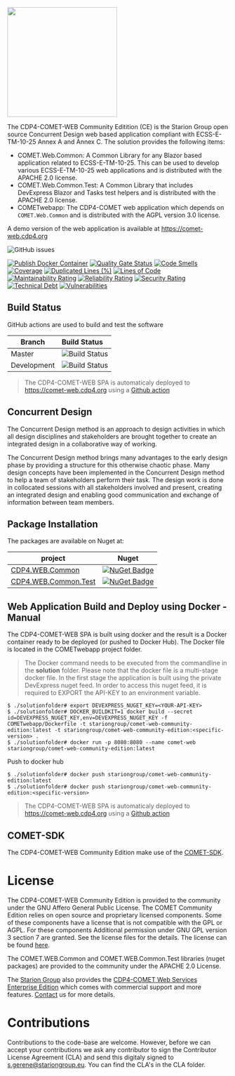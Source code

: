<img src="https://raw.githubusercontent.com/STARIONGROUP/COMET-WEB-Community-Edition/development/COMET-Community-Edition.png" width="250">

The CDP4-COMET-WEB Community Editition (CE) is the Starion Group open source Concurrent Design web based application compliant with ECSS-E-TM-10-25 Annex A and Annex C. The solution provides the following items:
  - COMET.Web.Common: A Common Library for any Blazor based application related to ECSS-E-TM-10-25. This can be used to develop various ECSS-E-TM-10-25 web applications and is distributed with the APACHE 2.0 license.
  - COMET.Web.Common.Test: A Common Library that includes DevExpress Blazor and Tasks test helpers and is distributed with the APACHE 2.0 license.
  - COMETwebapp: The CDP4-COMET web application which depends on `COMET.Web.Common` and is distributed with the AGPL version 3.0 license.

A demo version of the web application is available at https://comet-web.cdp4.org

![GitHub issues](https://img.shields.io/github/issues/STARIONGROUP/COMET-WEB-Community-Edition.svg)

[![Publish Docker Container](https://github.com/STARIONGROUP/COMET-WEB-Community-Edition/actions/workflows/publish-docker-container.yml/badge.svg)](https://github.com/STARIONGROUP/COMET-WEB-Community-Edition/actions/workflows/publish-docker-container.yml)
[![Quality Gate Status](https://sonarcloud.io/api/project_badges/measure?project=STARIONGROUP_COMET-WEB-Community-Edition&metric=alert_status)](https://sonarcloud.io/summary/new_code?id=STARIONGROUP_COMET-WEB-Community-Edition)
[![Code Smells](https://sonarcloud.io/api/project_badges/measure?project=STARIONGROUP_COMET-WEB-Community-Edition&metric=code_smells)](https://sonarcloud.io/summary/new_code?id=STARIONGROUP_COMET-WEB-Community-Edition)
[![Coverage](https://sonarcloud.io/api/project_badges/measure?project=STARIONGROUP_COMET-WEB-Community-Edition&metric=coverage)](https://sonarcloud.io/summary/new_code?id=STARIONGROUP_COMET-WEB-Community-Edition)
[![Duplicated Lines (%)](https://sonarcloud.io/api/project_badges/measure?project=STARIONGROUP_COMET-WEB-Community-Edition&metric=duplicated_lines_density)](https://sonarcloud.io/summary/new_code?id=STARIONGROUP_COMET-WEB-Community-Edition)
[![Lines of Code](https://sonarcloud.io/api/project_badges/measure?project=STARIONGROUP_COMET-WEB-Community-Edition&metric=ncloc)](https://sonarcloud.io/summary/new_code?id=STARIONGROUP_COMET-WEB-Community-Edition)
[![Maintainability Rating](https://sonarcloud.io/api/project_badges/measure?project=STARIONGROUP_COMET-WEB-Community-Edition&metric=sqale_rating)](https://sonarcloud.io/summary/new_code?id=STARIONGROUP_COMET-WEB-Community-Edition)
[![Reliability Rating](https://sonarcloud.io/api/project_badges/measure?project=STARIONGROUP_COMET-WEB-Community-Edition&metric=reliability_rating)](https://sonarcloud.io/summary/new_code?id=STARIONGROUP_COMET-WEB-Community-Edition)
[![Security Rating](https://sonarcloud.io/api/project_badges/measure?project=STARIONGROUP_COMET-WEB-Community-Edition&metric=security_rating)](https://sonarcloud.io/summary/new_code?id=STARIONGROUP_COMET-WEB-Community-Edition)
[![Technical Debt](https://sonarcloud.io/api/project_badges/measure?project=STARIONGROUP_COMET-WEB-Community-Edition&metric=sqale_index)](https://sonarcloud.io/summary/new_code?id=STARIONGROUP_COMET-WEB-Community-Edition)
[![Vulnerabilities](https://sonarcloud.io/api/project_badges/measure?project=STARIONGROUP_COMET-WEB-Community-Edition&metric=vulnerabilities)](https://sonarcloud.io/summary/new_code?id=STARIONGROUP_COMET-WEB-Community-Edition)

## Build Status

GitHub actions are used to build and test the software

Branch | Build Status
------- | :------------
Master | ![Build Status](https://github.com/STARIONGROUP/COMET-WEB-Community-Edition/actions/workflows/CodeQuality.yml/badge.svg?branch=master)
Development | ![Build Status](https://github.com/STARIONGROUP/COMET-WEB-Community-Edition/actions/workflows/CodeQuality.yml/badge.svg?branch=development)

> The CDP4-COMET-WEB SPA is automaticaly deployed to https://comet-web.cdp4.org using a [Github action](https://github.com/STARIONGROUP/COMET-WEB-Community-Edition/actions/workflows/publish-docker-container.yml)

## Concurrent Design

The Concurrent Design method is an approach to design activities in which all design disciplines and stakeholders are brought together to create an integrated design in a collaborative way of working.

The Concurrent Design method brings many advantages to the early design phase by providing a structure for this otherwise chaotic phase. Many design concepts have been implemented in the Concurrent Design method to help a team of stakeholders perform their task. The design work is done in collocated sessions with all stakeholders involved and present, creating an integrated design and enabling good communication and exchange of information between team members.

## Package Installation

The packages are available on Nuget at:

project                                                                         | Nuget
------------------------------------------------------------------------------- | ------------
[CDP4.WEB.Common](https://www.nuget.org/packages/CDP4.WEB.Common)             | [![NuGet Badge](https://buildstats.info/nuget/CDP4.WEB.Common)](https://buildstats.info/nuget/CDP4.WEB.Common)
[CDP4.WEB.Common.Test](https://www.nuget.org/packages/CDP4.WEB.Common.Test)   | [![NuGet Badge](https://buildstats.info/nuget/CDP4.WEB.Common.Test)](https://buildstats.info/nuget/CDP4.WEB.Common.Test)

## Web Application Build and Deploy using Docker - Manual

The CDP4-COMET-WEB SPA is built using docker and the result is a Docker container ready to be deployed (or pushed to Docker Hub). The Docker file is located in the COMETwebapp project folder.

> The Docker command needs to be executed from the commandline in the **solution** folder. Please note that the docker file is a multi-stage docker file. In the first stage the application is built using the private DevExpress nuget feed. In order to access this nuget feed, it is required to EXPORT the API-KEY to an environment variable.

```
$ ./solutionfolder# export DEVEXPRESS_NUGET_KEY=<YOUR-API-KEY>
$ ./solutionfolder# DOCKER_BUILDKIT=1 docker build --secret id=DEVEXPRESS_NUGET_KEY,env=DEVEXPRESS_NUGET_KEY -f COMETwebapp/Dockerfile -t stariongroup/comet-web-community-edition:latest -t stariongroup/comet-web-community-edition:<specific-version> .
$ ./solutionfolder# docker run -p 8080:8080 --name comet-web stariongroup/comet-web-community-edition:latest
```

Push to docker hub

```
$ ./solutionfolder# docker push stariongroup/comet-web-community-edition:latest
$ ./solutionfolder# docker push stariongroup/comet-web-community-edition:<specific-version>
```

> The CDP4-COMET-WEB SPA is automaticaly deployed to https://comet-web.cdp4.org using a [Github action](https://github.com/STARIONGROUP/COMET-WEB-Community-Edition/actions/workflows/publish-docker-container.yml)

## COMET-SDK

The CDP4-COMET-WEB Community Edition make use of the [COMET-SDK](https://github.com/STARIONGROUP/COMET-SDK-Community-Edition).

# License

The CDP4-COMET-WEB Community Edition is provided to the community under the GNU Affero General Public License. The COMET Community Edition relies on open source and proprietary licensed components. Some of these components have a license that is not compatible with the GPL or AGPL. For these components Additional permission under GNU GPL version 3 section 7 are granted. See the license files for the details. The license can be found [here](LICENSE).

The COMET.WEB.Common and COMET.WEB.Common.Test libraries (nuget packages) are provided to the community under the APACHE 2.0 License.

The [Starion Group](https://www.stariongroup.eu) also provides the [CDP4-COMET Web Services Enterprise Edition](https://github.com/STARIONGROUP/CDP4-WebServices-Community-Edition/wiki/CDP4-Web-Services-Enterprise-Edition) which comes with commercial support and more features. [Contact](https://www.stariongroup.eu/contact) us for more details.

# Contributions

Contributions to the code-base are welcome. However, before we can accept your contributions we ask any contributor to sign the Contributor License Agreement (CLA) and send this digitaly signed to s.gerene@stariongroup.eu. You can find the CLA's in the CLA folder.